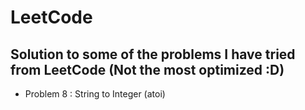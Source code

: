 # LeetCode

## Solution to some of the problems I have tried from LeetCode (Not the most optimized :D)

+ Problem 8 : String to Integer (atoi)

